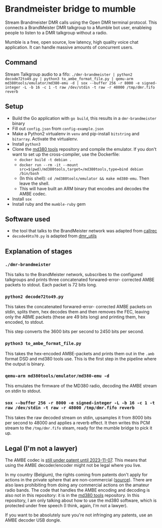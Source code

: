 # Brandmeister bridge to mumble

Stream Brandmeister DMR calls using the Open DMR
terminal protocol. This connects a BrandMeister
DMR talkgroup to a Mumble bot user, enableing
people to listen to a DMR talkgroup without a
radio.

Mumble is a free, open source, low latency, high
quality voice chat application. It can handle
massive amounts of concurrent users.

## Command

Stream Talkgroup audio to a fifo:
`./dmr-brandmeister | python2 decode72to49.py | python3 to_ambe_format_file.py | qemu-arm md380tools/emulator/md380-emu -d | sox --buffer 256 -r 8000 -e signed-integer -L -b 16 -c 1 -t raw /dev/stdin -t raw -r 48000 /tmp/dmr.fifo reverb`

## Setup

- Build the Go application with `go build`, this results in a `dmr-brandmeister` binary
- Fill out `config.json` from `config-example.json`
- Make a Python2 virtualenv in `venv` and pip-install `bitstring` and `bitarray`. Activate the virtualenv.
- Install `python3`
- Clone the [md380 tools](https://github.com/travisgoodspeed/md380tools) repository and compile the emulator. If you don't want to set up the cross-compiler, use the Dockerfile:
  - `docker build -t debian .`
  - `docker run --rm -it --mount src=$(pwd)/md380tools,target=/md380tools,type=bind debian /bin/bash`
  - (In this shell): `cd /md380tools/emulator && make md380-emu`. Then leave the shell.
  - This will have built an ARM binary that encodes and decodes the AMBE codec.
- Install `sox`
- Install ruby and the `mumble-ruby` gem

## Software used

- the tool that talks to the BrandMeister network was adapted from [callrec](https://github.com/BrandMeister/callrec)
- `decode49to70.py` is adapted from [dmr_utils](https://github.com/n0mjs710/dmr_utils/)

## Explanation of stages

### `./dmr-brandmeister`

This talks to the BrandMeister network,
subscribes to the configured talkgroups and
prints three concatenated forwared-error-
corrected AMBE packets to stdout. Each packet is
72 bits long.

### `python2 decode72to49.py`

This takes the concatenated forwared-error-
corrected AMBE packets on stdin, splits them,
hex decodes them and then removes the FEC, leaving
only the ABME packets (these are 49 bits long)
and printing them, hex encoded, to stdout.

This step converts the 3600 bits per second to
2450 bits per second.

### `python3 to_ambe_format_file.py`

This takes the hex-encoded AMBE-packets and prints
them out in the `.amb` format DSD and md380 tools
use. This is the first step in the pipeline where
the output is binary.

### `qemu-arm md380tools/emulator/md380-emu -d`

This emulates the firmware of the MD380 radio,
decoding the AMBE stream on stdin to stdout.

### `sox --buffer 256 -r 8000 -e signed-integer -L -b 16 -c 1 -t raw /dev/stdin -t raw -r 48000 /tmp/dmr.fifo reverb`

This takes the raw decoded stream on stdin,
upsamples it from 8000 bits per second to 48000
and applies a reverb effect. It then writes this
PCM stream to the `/tmp/dmr.fifo` steam, ready
for the mumble bridge to pick it up.

## Legal (I'm not a lawyer)

The AMBE codec is [still under patent until 2023-11-07](https://patents.google.com/patent/EP1420390B1/en). This means that using the AMBE decoder/encoder might not be legal where you live.

In my country (Belgium), the rights coming from patents don't apply for actions in the
private sphere that are non-commercial ([source](https://economie.fgov.be/nl/themas/intellectuele-eigendom/octrooien/beperkingen-en-uitzonderingen)).
There are also laws prohibiting
from doing any commercial actions on the amateur
radio bands. The code that handles the AMBE
encoding and decoding is also not in this
repository: it is in the
[md380 tools](https://github.com/travisgoodspeed/md380tools) repository. In this repository, I am
only talking about how to use the md380 software, which
is protected under free speech (I think, again,
  I'm not a lawyer).

If you want to be absolutely sure you're not
infringing any patents, use an AMBE decoder USB
dongle.